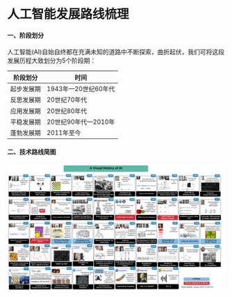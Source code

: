 # 人工智能发展路线梳理
#### 一、阶段划分

人工智能(AI)自始自终都在充满未知的道路中不断探索，曲折起伏，我们可将这段发展历程大致划分为5个阶段期：

| 阶段划分   | 时间                |
| ---------- | ------------------- |
| 起步发展期 | 1943年—20世纪60年代 |
| 反思发展期 | 20世纪70年代        |
| 应用发展期 | 20世纪80年代        |
| 平稳发展期 | 20世纪90年代—2010年 |
| 蓬勃发展期 | 2011年至今          |

#### 二、技术路线简图

![](https://github.com/zhuyin19890308/visual-history-of-AI/blob/main/pics/AI%20Visual%20History.png)
